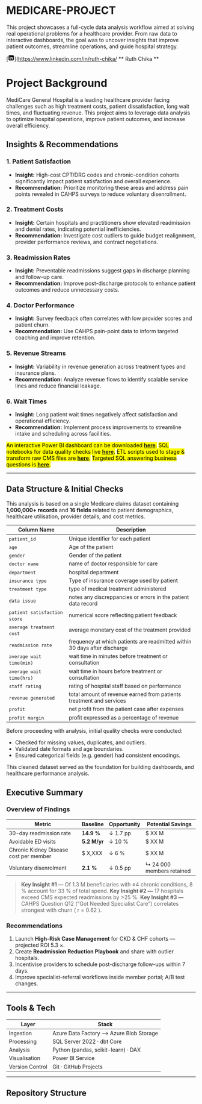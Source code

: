 # MEDICARE-PROJECT
This project showcases a full-cycle data analysis workflow aimed at solving real operational problems for a healthcare provider. From raw data to interactive dashboards, the goal was to uncover insights that improve patient outcomes, streamline operations, and guide hospital strategy.
<!-- ────────────────────────────────────────── -->
<!-- PERSONAL BRAND HEADER -->
<!-- Tiny LinkedIn icon + your handle, left-aligned -->
[<img src="https://raw.githubusercontent.com/simple-icons/simple-icons/develop/icons/linkedin.svg" width="16">](https://www.linkedin.com/in/ruth-chika/  ** Ruth Chika **

# Project Background 

MediCare General Hospital is a leading healthcare provider facing challenges such as high treatment costs, patient dissatisfaction, long wait times, and fluctuating revenue. This project aims to leverage data analysis to optimize hospital operations, improve patient outcomes, and increase overall efficiency.

##  Insights & Recommendations

### 1. Patient Satisfaction
- **Insight:** High-cost CPT/DRG codes and chronic-condition cohorts significantly impact patient satisfaction and overall experience.
- **Recommendation:** Prioritize monitoring these areas and address pain points revealed in CAHPS surveys to reduce voluntary disenrollment.

### 2. Treatment Costs
- **Insight:** Certain hospitals and practitioners show elevated readmission and denial rates, indicating potential inefficiencies.
- **Recommendation:** Investigate cost outliers to guide budget realignment, provider performance reviews, and contract negotiations.

### 3. Readmission Rates
- **Insight:** Preventable readmissions suggest gaps in discharge planning and follow-up care.
- **Recommendation:** Improve post-discharge protocols to enhance patient outcomes and reduce unnecessary costs.

### 4. Doctor Performance
- **Insight:** Survey feedback often correlates with low provider scores and patient churn.
- **Recommendation:** Use CAHPS pain-point data to inform targeted coaching and improve retention.

### 5. Revenue Streams
- **Insight:** Variability in revenue generation across treatment types and insurance plans.
- **Recommendation:** Analyze revenue flows to identify scalable service lines and reduce financial leakage.

### 6. Wait Times
- **Insight:** Long patient wait times negatively affect satisfaction and operational efficiency.
- **Recommendation:** Implement process improvements to streamline intake and scheduling across facilities.


<mark>An interactive Power BI dashboard can be downloaded <a href=" DASHBOARD-LINK ">**here**</a>.</mark> 
<mark>SQL notebooks for data quality checks live <a href=" QC-SQL-LINK ">**here**</a>.</mark> 
<mark>ETL scripts used to stage & transform raw CMS files are <a href=" ETL-LINK ">**here**</a>.</mark> 
<mark>Targeted SQL answering business questions is <a href=" BIZSQL-LINK ">**here**</a>.</mark>

---

## Data Structure & Initial Checks

This analysis is based on a single Medicare claims dataset containing **1,000,000+ records** and **16 fields** related to patient demographics, healthcare utilisation, provider details, and cost metrics.

| Column Name | Description |
|-------------|-------------|
| `patient_id` | Unique identifier for each patient |
| `age` | Age of the patient |
| `gender` | Gender of the patient |
| `doctor name` | name of doctor responsible for care |
| `department` |hospital department |
| `insurance type` | Type of insurance coverage used by patient |
| `treatment type` | type of medical treatment administered |
| `data issue` | notes any discreppancies or errors in the patient data record |
| `patient satisfaction score` | numerical score reflecting patient feedback |
| `average treatment cost` | average monetary cost of the treatment provided |
| `readmission rate` | frequency at which patients are readmitted within 30 days after discharge |
| `average wait time(min)` | wait time in minutes before treatment or consultation |
| `average wait time(hrs)` | wait time in hours before treatment or consultation |
| `staff rating` | rating of hospital staff based on performance |
| `revenue generated` | total amount of revenue earned from patients treatment and services |
| `profit` | net profit from the patient case after expenses |
| `profit margin` | profit expressed as a percentage of revenue |

Before proceeding with analysis, initial quality checks were conducted:
- Checked for missing values, duplicates, and outliers.
- Validated date formats and age boundaries.
- Ensured categorical fields (e.g. gender) had consistent encodings.

This cleaned dataset served as the foundation for building dashboards, and healthcare performance analysis.

## Executive Summary 

### Overview of Findings
| Metric | Baseline | Opportunity | Potential Savings |
|--------|----------|-------------|-------------------|
| 30-day readmission rate | **14.9 %** | ↓ 1.7 pp | \$ XX M |
| Avoidable ED visits | **5.2 M/yr** | ↓ 10 % | \$ XX M |
| Chronic Kidney Disease cost per member | \$ X,XXX | ↓ 6 % | \$ XX M |
| Voluntary disenrolment | **2.1 %** | ↓ 0.5 pp | ↳ 24 000 members retained |

> **Key Insight #1 —** Of 1.3 M beneficiaries with ≥4 chronic conditions, 8 % account for 33 % of total spend. 
> **Key Insight #2 —** 17 hospitals exceed CMS expected readmissions by >25 %. 
> **Key Insight #3 —** CAHPS Question Q12 (“Got Needed Specialist Care”) correlates strongest with churn ( r = 0.62 ). 

### Recommendations
1. Launch **High-Risk Case Management** for CKD & CHF cohorts — projected ROI 5.3 ×. 
2. Create **Readmission Reduction Playbook** and share with outlier hospitals. 
3. Incentivise providers to schedule post-discharge follow-ups within 7 days. 
4. Improve specialist-referral workflows inside member portal; A/B test changes.

---

## Tools & Tech 
| Layer | Stack |
|-------|-------|
| Ingestion | Azure Data Factory ⟶ Azure Blob Storage |
| Processing | SQL Server 2022 · dbt Core |
| Analysis | Python (pandas, scikit-learn) · DAX |
| Visualisation | Power BI Service |
| Version Control | Git · GitHub Projects |

---

## Repository Structure

